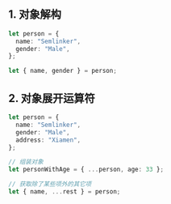 ## 1. 对象解构

```typescript
let person = {
  name: "Semlinker",
  gender: "Male",
};

let { name, gender } = person;

```

## 2. 对象展开运算符

```typescript
let person = {
  name: "Semlinker",
  gender: "Male",
  address: "Xiamen",
};

// 组装对象
let personWithAge = { ...person, age: 33 };

// 获取除了某些项外的其它项
let { name, ...rest } = person;
```

<Vssue/>